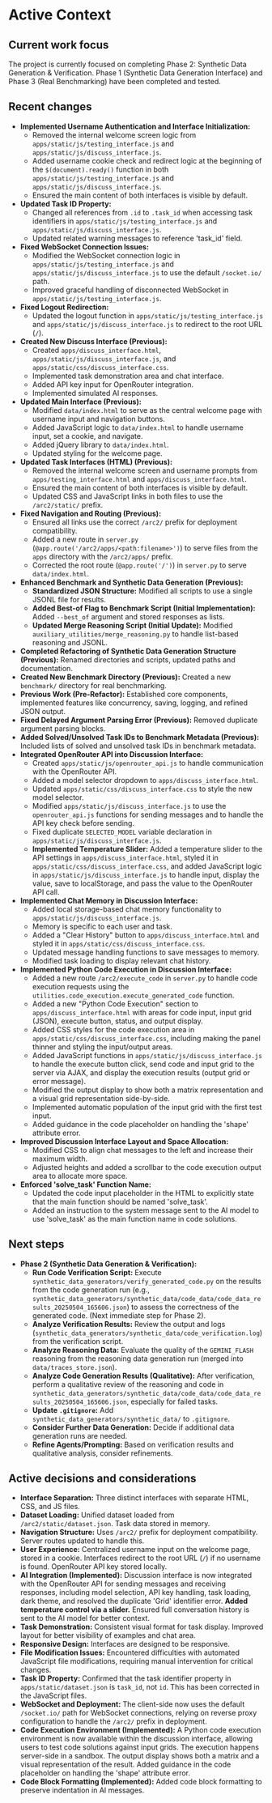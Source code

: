 # Active Context
## Current work focus

The project is currently focused on completing Phase 2: Synthetic Data Generation & Verification. Phase 1 (Synthetic Data Generation Interface) and Phase 3 (Real Benchmarking) have been completed and tested.

## Recent changes

*   **Implemented Username Authentication and Interface Initialization:**
    *   Removed the internal welcome screen logic from `apps/static/js/testing_interface.js` and `apps/static/js/discuss_interface.js`.
    *   Added username cookie check and redirect logic at the beginning of the `$(document).ready()` function in both `apps/static/js/testing_interface.js` and `apps/static/js/discuss_interface.js`.
    *   Ensured the main content of both interfaces is visible by default.
*   **Updated Task ID Property:**
    *   Changed all references from `.id` to `.task_id` when accessing task identifiers in `apps/static/js/testing_interface.js` and `apps/static/js/discuss_interface.js`.
    *   Updated related warning messages to reference 'task_id' field.
*   **Fixed WebSocket Connection Issues:**
    *   Modified the WebSocket connection logic in `apps/static/js/testing_interface.js` and `apps/static/js/discuss_interface.js` to use the default `/socket.io/` path.
    *   Improved graceful handling of disconnected WebSocket in `apps/static/js/testing_interface.js`.
*   **Fixed Logout Redirection:**
    *   Updated the logout function in `apps/static/js/testing_interface.js` and `apps/static/js/discuss_interface.js` to redirect to the root URL (`/`).
*   **Created New Discuss Interface (Previous):**
    *   Created `apps/discuss_interface.html`, `apps/static/js/discuss_interface.js`, and `apps/static/css/discuss_interface.css`.
    *   Implemented task demonstration area and chat interface.
    *   Added API key input for OpenRouter integration.
    *   Implemented simulated AI responses.
*   **Updated Main Interface (Previous):**
    *   Modified `data/index.html` to serve as the central welcome page with username input and navigation buttons.
    *   Added JavaScript logic to `data/index.html` to handle username input, set a cookie, and navigate.
    *   Added jQuery library to `data/index.html`.
    *   Updated styling for the welcome page.
*   **Updated Task Interfaces (HTML) (Previous):**
    *   Removed the internal welcome screen and username prompts from `apps/testing_interface.html` and `apps/discuss_interface.html`.
    *   Ensured the main content of both interfaces is visible by default.
    *   Updated CSS and JavaScript links in both files to use the `/arc2/static/` prefix.
*   **Fixed Navigation and Routing (Previous):**
    *   Ensured all links use the correct `/arc2/` prefix for deployment compatibility.
    *   Added a new route in `server.py` (`@app.route('/arc2/apps/<path:filename>')`) to serve files from the `apps` directory with the `/arc2/apps/` prefix.
    *   Corrected the root route (`@app.route('/')`) in `server.py` to serve `data/index.html`.
*   **Enhanced Benchmark and Synthetic Data Generation (Previous):**
    *   **Standardized JSON Structure:** Modified all scripts to use a single JSONL file for results.
    *   **Added Best-of Flag to Benchmark Script (Initial Implementation):** Added `--best_of` argument and stored responses as lists.
    *   **Updated Merge Reasoning Script (Initial Update):** Modified `auxiliary_utilities/merge_reasoning.py` to handle list-based reasoning and JSONL.
*   **Completed Refactoring of Synthetic Data Generation Structure (Previous):** Renamed directories and scripts, updated paths and documentation.
*   **Created New Benchmark Directory (Previous):** Created a new `benchmark/` directory for real benchmarking.
*   **Previous Work (Pre-Refactor):** Established core components, implemented features like concurrency, saving, logging, and refined JSON output.
*   **Fixed Delayed Argument Parsing Error (Previous):** Removed duplicate argument parsing blocks.
*   **Added Solved/Unsolved Task IDs to Benchmark Metadata (Previous):** Included lists of solved and unsolved task IDs in benchmark metadata.
*   **Integrated OpenRouter API into Discussion Interface:**
    *   Created `apps/static/js/openrouter_api.js` to handle communication with the OpenRouter API.
    *   Added a model selector dropdown to `apps/discuss_interface.html`.
    *   Updated `apps/static/css/discuss_interface.css` to style the new model selector.
    *   Modified `apps/static/js/discuss_interface.js` to use the `openrouter_api.js` functions for sending messages and to handle the API key check before sending.
    *   Fixed duplicate `SELECTED_MODEL` variable declaration in `apps/static/js/discuss_interface.js`.
    *   **Implemented Temperature Slider:** Added a temperature slider to the API settings in `apps/discuss_interface.html`, styled it in `apps/static/css/discuss_interface.css`, and added JavaScript logic in `apps/static/js/discuss_interface.js` to handle input, display the value, save to localStorage, and pass the value to the OpenRouter API call.
*   **Implemented Chat Memory in Discussion Interface:**
    *   Added local storage-based chat memory functionality to `apps/static/js/discuss_interface.js`.
    *   Memory is specific to each user and task.
    *   Added a "Clear History" button to `apps/discuss_interface.html` and styled it in `apps/static/css/discuss_interface.css`.
    *   Updated message handling functions to save messages to memory.
    *   Modified task loading to display relevant chat history.
*   **Implemented Python Code Execution in Discussion Interface:**
    *   Added a new route `/arc2/execute_code` in `server.py` to handle code execution requests using the `utilities.code_execution.execute_generated_code` function.
    *   Added a new "Python Code Execution" section to `apps/discuss_interface.html` with areas for code input, input grid (JSON), execute button, status, and output display.
    *   Added CSS styles for the code execution area in `apps/static/css/discuss_interface.css`, including making the panel thinner and styling the input/output areas.
    *   Added JavaScript functions in `apps/static/js/discuss_interface.js` to handle the execute button click, send code and input grid to the server via AJAX, and display the execution results (output grid or error message).
    *   Modified the output display to show both a matrix representation and a visual grid representation side-by-side.
    *   Implemented automatic population of the input grid with the first test input.
    *   Added guidance in the code placeholder on handling the 'shape' attribute error.
*   **Improved Discussion Interface Layout and Space Allocation:**
    *   Modified CSS to align chat messages to the left and increase their maximum width.
    *   Adjusted heights and added a scrollbar to the code execution output area to allocate more space.
*   **Enforced 'solve_task' Function Name:**
    *   Updated the code input placeholder in the HTML to explicitly state that the main function should be named 'solve_task'.
    *   Added an instruction to the system message sent to the AI model to use 'solve_task' as the main function name in code solutions.

## Next steps

*   **Phase 2 (Synthetic Data Generation & Verification):**
    *   **Run Code Verification Script:** Execute `synthetic_data_generators/verify_generated_code.py` on the results from the code generation run (e.g., `synthetic_data_generators/synthetic_data/code_data/code_data_results_20250504_165606.json`) to assess the correctness of the generated code. (Next immediate step for Phase 2).
    *   **Analyze Verification Results:** Review the output and logs (`synthetic_data_generators/synthetic_data/code_verification.log`) from the verification script.
    *   **Analyze Reasoning Data:** Evaluate the quality of the `GEMINI_FLASH` reasoning from the reasoning data generation run (merged into `data/traces_store.json`).
    *   **Analyze Code Generation Results (Qualitative):** After verification, perform a qualitative review of the reasoning and code in `synthetic_data_generators/synthetic_data/code_data/code_data_results_20250504_165606.json`, especially for failed tasks.
    *   **Update `.gitignore`:** Add `synthetic_data_generators/synthetic_data/` to `.gitignore`.
    *   **Consider Further Data Generation:** Decide if additional data generation runs are needed.
    *   **Refine Agents/Prompting:** Based on verification results and qualitative analysis, consider refinements.

## Active decisions and considerations

*   **Interface Separation:** Three distinct interfaces with separate HTML, CSS, and JS files.
*   **Dataset Loading:** Unified dataset loaded from `/arc2/static/dataset.json`. Task data stored in memory.
*   **Navigation Structure:** Uses `/arc2/` prefix for deployment compatibility. Server routes updated to handle this.
*   **User Experience:** Centralized username input on the welcome page, stored in a cookie. Interfaces redirect to the root URL (`/`) if no username is found. OpenRouter API key stored locally.
*   **AI Integration (Implemented):** Discussion interface is now integrated with the OpenRouter API for sending messages and receiving responses, including model selection, API key handling, task loading, dark theme, and resolved the duplicate 'Grid' identifier error. **Added temperature control via a slider.** Ensured full conversation history is sent to the AI model for better context.
*   **Task Demonstration:** Consistent visual format for task display. Improved layout for better visibility of examples and chat area.
*   **Responsive Design:** Interfaces are designed to be responsive.
*   **File Modification Issues:** Encountered difficulties with automated JavaScript file modifications, requiring manual intervention for critical changes.
*   **Task ID Property:** Confirmed that the task identifier property in `apps/static/dataset.json` is `task_id`, not `id`. This has been corrected in the JavaScript files.
*   **WebSocket and Deployment:** The client-side now uses the default `/socket.io/` path for WebSocket connections, relying on reverse proxy configuration to handle the `/arc2/` prefix in deployment.
*   **Code Execution Environment (Implemented):** A Python code execution environment is now available within the discussion interface, allowing users to test code solutions against input grids. The execution happens server-side in a sandbox. The output display shows both a matrix and a visual representation of the result. Added guidance in the code placeholder on handling the 'shape' attribute error.
*   **Code Block Formatting (Implemented):** Added code block formatting to preserve indentation in AI messages.
